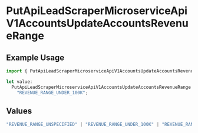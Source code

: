 # PutApiLeadScraperMicroserviceApiV1AccountsUpdateAccountsRevenueRange

## Example Usage

```typescript
import { PutApiLeadScraperMicroserviceApiV1AccountsUpdateAccountsRevenueRange } from "oppulence-backend-sdk/models/operations";

let value:
  PutApiLeadScraperMicroserviceApiV1AccountsUpdateAccountsRevenueRange =
    "REVENUE_RANGE_UNDER_100K";
```

## Values

```typescript
"REVENUE_RANGE_UNSPECIFIED" | "REVENUE_RANGE_UNDER_100K" | "REVENUE_RANGE_100K_TO_1M" | "REVENUE_RANGE_1M_TO_10M" | "REVENUE_RANGE_10M_TO_50M" | "REVENUE_RANGE_OVER_50M"
```
